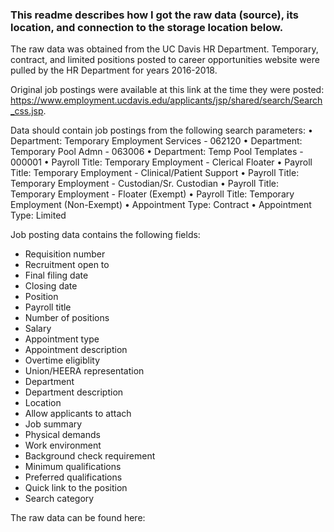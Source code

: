 ### This readme describes how I got the raw data (source), its location, and connection to the storage location below.

The raw data was obtained from the UC Davis HR Department. Temporary, contract, and limited positions posted to career opportunities website were pulled by the HR Department for years 2016-2018. 

Original job postings were available at this link at the time they were posted: https://www.employment.ucdavis.edu/applicants/jsp/shared/search/Search_css.jsp.

Data should contain job postings from the following search parameters:
	• Department: Temporary Employment Services - 062120
	• Department: Temporary Pool Admn - 063006
	• Department: Temp Pool Templates - 000001
	• Payroll Title: Temporary Employment - Clerical Floater
	• Payroll Title: Temporary Employment - Clinical/Patient Support
	• Payroll Title: Temporary Employment - Custodian/Sr. Custodian
	• Payroll Title: Temporary Employment - Floater (Exempt)
	• Payroll Title: Temporary Employment (Non-Exempt)
	• Appointment Type: Contract
	• Appointment Type: Limited

Job posting data contains the following fields:
* Requisition number
* Recruitment open to
* Final filing date
* Closing date
* Position
* Payroll title
* Number of positions
* Salary
* Appointment type
* Appointment description
* Overtime eligiblity
* Union/HEERA representation
* Department
* Department description
* Location
* Allow applicants to attach
* Job summary
* Physical demands
* Work environment
* Background check requirement
* Minimum qualifications
* Preferred qualifications
* Quick link to the position
* Search category

The raw data can be found here: 